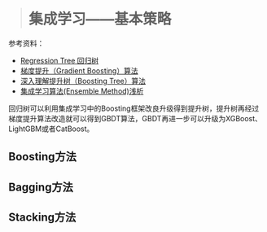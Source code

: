 > # 集成学习——基本策略

参考资料：

* [Regression Tree 回归树](https://mp.weixin.qq.com/s/HWvlxtnvXE9-Z9VNWDGOgg)
* [梯度提升（Gradient Boosting）算法](https://zhuanlan.zhihu.com/p/86354141)
* [深入理解提升树（Boosting Tree）算法](https://mp.weixin.qq.com/s/UepQi5Qezdi27MvbUSyLCA)
* [集成学习算法(Ensemble Method)浅析](https://zhuanlan.zhihu.com/p/32798104)

回归树可以利用集成学习中的Boosting框架改良升级得到提升树，提升树再经过梯度提升算法改造就可以得到GBDT算法，GBDT再进一步可以升级为XGBoost、LightGBM或者CatBoost。

## Boosting方法





## Bagging方法





## Stacking方法



